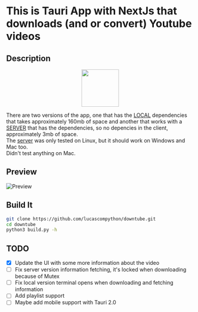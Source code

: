 # This is Tauri App with NextJs that downloads (and or convert) Youtube videos

## Description
<div align="center">
    <img src="https://cdn.discordapp.com/attachments/795277227423301643/1082380938446639127/downtubenovo.png" height="100" width="100"/>  
</div>

There are two versions of the app, one that has the [LOCAL](client/src-tauri-local/src/main.rs) dependencies that takes approximately 160mb of space and another that works with a [SERVER](client/src-tauri-server/src/main.rs) that has the dependencies, so no depencies in the client, approximately 3mb of space.  
The [server](server/main.py) was only tested on Linux, but it should work on Windows and Mac too.  
Didn't test anything on Mac.

## Preview

![Preview](https://cdn.discordapp.com/attachments/626449728988774401/1081980411577651380/image.png)

## Build It

```bash
git clone https://github.com/lucascompython/downtube.git
cd downtube
python3 build.py -h
```

## TODO

- [X] Update the UI with some more information about the video
- [ ] Fix server version information fetching, it's locked when downloading because of Mutex
- [ ] Fix local version terminal opens when downloading and fetching information
- [ ] Add playlist support
- [ ] Maybe add mobile support with Tauri 2.0
